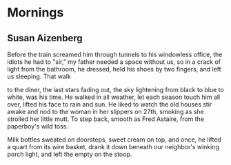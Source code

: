 # Mornings
## Susan Aizenberg
Before the train screamed him through tunnels
to his windowless office, the idiots
he had to "sir," my father needed a space
without us, so in a crack of light from the bathroom,
he dressed, held his shoes by two fingers,
and left us sleeping. That walk

to the diner, the last stars fading out,
the sky lightening from black to blue to white,
was his time. He walked in all weather,
let each season touch him all over,
lifted his face to rain and sun. He liked
to watch the old houses stir awake
and nod to the woman in her slippers on 27th,
smoking as she strolled her little mutt.
To step back, smooth as Fred Astaire,
from the paperboy's wild toss.

Milk bottles sweated on doorsteps,
sweet cream on top, and once, he lifted a quart
from its wire basket, drank it down
beneath our neighbor's winking porch light,
and left the empty on the stoop.